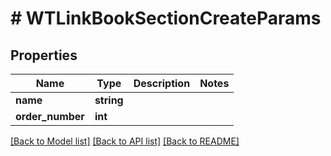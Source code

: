 # # WTLinkBookSectionCreateParams

## Properties

Name | Type | Description | Notes
------------ | ------------- | ------------- | -------------
**name** | **string** |  |
**order_number** | **int** |  |

[[Back to Model list]](../../README.md#models) [[Back to API list]](../../README.md#endpoints) [[Back to README]](../../README.md)
